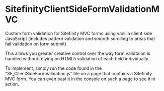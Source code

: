 # SitefinityClientSideFormValidationMVC
Custom form validation for Sitefinity MVC forms using vanilla client side JavaScript (includes pattern validation and smooth scrolling to areas that fail validation on form submit)

This allows you greater creative control over the way form validtaion is handled without relying on HTML5 validation of each field individually.

To implement, simply run the code found in the "SF_ClientSideFormValidation.js" file on a page that contains a Sitefinity MVC form. You can even past it in the console on such a page to see it in action.
